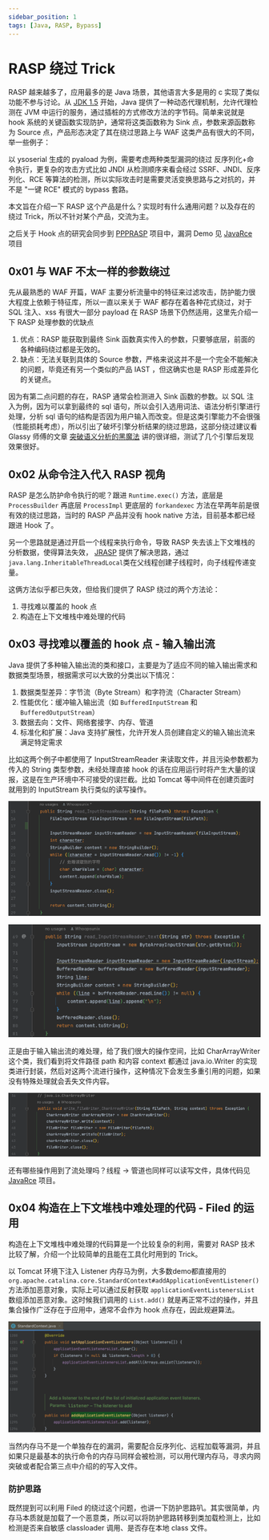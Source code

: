 ```yaml
---
sidebar_position: 1
tags: [Java, RASP, Bypass]
---
```


# RASP 绕过 Trick

RASP 越来越多了，应用最多的是 Java 场景，其他语言大多是用的 c 实现了类似功能不参与讨论。从 [JDK 1.5](https://docs.oracle.com/en/java/javase/11/docs/api/java.instrument/java/lang/instrument/package-summary.html) 开始，Java 提供了一种动态代理机制，允许代理检测在 JVM 中运行的服务，通过插桩的方式修改方法的字节码。简单来说就是 hook 系统的关键函数实现防护，通常将这类函数称为 Sink 点，参数来源函数称为 Source 点，产品形态决定了其在绕过思路上与 WAF 这类产品有很大的不同，举一些例子：

以 ysoserial 生成的 pyaload 为例，需要考虑两种类型漏洞的绕过 反序列化+命令执行，更复杂的攻击方式比如 JNDI 从检测顺序来看会经过 SSRF、JNDI、反序列化、RCE 等算法的检测，所以实际攻击时是需要灵活变换思路与之对抗的，并不是 "一键 RCE" 模式的 bypass 套路。

本文旨在介绍一下 RASP 这个产品是什么？实现时有什么通用问题？以及存在的绕过 Trick，所以不针对某个产品，交流为主。

之后关于 Hook 点的研究会同步到 [PPPRASP](https://github.com/Whoopsunix/PPPRASP) 项目中，漏洞 Demo 见 [JavaRce](https://github.com/Whoopsunix/JavaRce) 项目

## 0x01 与 WAF 不太一样的参数绕过

先从最熟悉的 WAF 开篇，WAF 主要分析流量中的特征来过滤攻击，防护能力很大程度上依赖于特征库，所以一直以来关于 WAF 都存在着各种花式绕过，对于 SQL 注入、xss 有很大一部分 payload 在 RASP 场景下仍然适用，这里先介绍一下 RASP 处理参数的优缺点

1. 优点：RASP 能获取到最终 Sink 函数真实传入的参数，只要够底层，前面的各种编码绕过都是无效的。
2. 缺点：无法关联到具体的 Source 参数，严格来说这并不是一个完全不能解决的问题，毕竟还有另一个类似的产品 IAST ，但这确实也是 RASP 形成差异化的关键点。

因为有第二点问题的存在，RASP 通常会检测进入 Sink 函数的参数。以 SQL 注入为例，因为可以拿到最终的 sql 语句，所以会引入选用词法、语法分析引擎进行处理，分析 sql 语句的结构是否因为用户输入而改变。但是这类引擎能力不会很强（性能损耗考虑），所以引出了破坏引擎分析结果的绕过思路，这部分绕过建议看 Glassy 师傅的文章 [突破语义分析的黑魔法](https://mp.weixin.qq.com/s/Co_PPJ79azyyolBu07Qz_g) 讲的很详细，测试了几个引擎后发现效果很好。

## 0x02 从命令注入代入 RASP 视角

RASP 是怎么防护命令执行的呢？跟进 `Runtime.exec()` 方法，底层是 `ProcessBuilder` 再底层 `ProcessImpl` 更底层的 `forkandexec` 方法在早两年前是很有效的绕过思路，当时的 RASP 产品并没有 hook native 方法，目前基本都已经跟进 Hook 了。

另一个思路就是通过开启一个线程来执行命令，导致 RASP 失去该上下文堆栈的分析数据，使得算法失效， [JRASP](https://github.com/jvm-rasp/jrasp-agent) 提供了解决思路，通过 `java.lang.InheritableThreadLocal`类在父线程创建子线程时，向子线程传递变量。

这俩方法似乎都已失效，但给我们提供了 RASP 绕过的两个方法论：

1. 寻找难以覆盖的 hook 点
2. 构造在上下文堆栈中难处理的代码

## 0x03 寻找难以覆盖的 hook 点 - 输入输出流

Java 提供了多种输入输出流的类和接口，主要是为了适应不同的输入输出需求和数据类型场景，根据需求可以大致的分类出以下情况：

1. 数据类型差异：字节流（Byte Stream）和字符流（Character Stream）
2. 性能优化：缓冲输入输出流（如 `BufferedInputStream` 和 `BufferedOutputStream`）
3. 数据去向：文件、网络套接字、内存、管道
4. 标准化和扩展：Java 支持扩展性，允许开发人员创建自定义的输入输出流来满足特定需求

比如这两个例子中都使用了 InputStreamReader 来读取文件，并且污染参数都为传入的 String 类型参数，未经处理直接 hook 的话在应用运行时将产生大量的误报，这是在生产环境中不可接受的误拦截。比如 Tomcat 等中间件在创建页面时就用到的 InputStream 执行类似的读写操作。

![image-20231018105112502](attachments/image-20231018105112502.png)

![image-20231018104816496](attachments/image-20231018104816496.png)

正是由于输入输出流的难处理，给了我们很大的操作空间，比如 CharArrayWriter 这个类，我们看到将文件路径 path 和内容 context 都通过 java.io.Writer 的实现类进行封装，然后对这两个流进行操作，这种情况下会发生多重引用的问题，如果没有特殊处理就会丢失文件内容。

![image-20231018105534318](attachments/image-20231018105534318.png)

还有哪些操作用到了流处理吗？线程 -> 管道也同样可以读写文件，具体代码见 [JavaRce](https://github.com/Whoopsunix/JavaRce) 项目。

## 0x04 构造在上下文堆栈中难处理的代码 - Filed 的运用

构造在上下文堆栈中难处理的代码算是一个比较复杂的利用，需要对 RASP 技术比较了解，介绍一个比较简单的且能在工具化时用到的 Trick。

以 Tomcat 环境下注入 Listener 内存马为例，大多数demo都直接用的 `org.apache.catalina.core.StandardContext#addApplicationEventListener()` 方法添加恶意对象，实际上可以通过反射获取 `applicationEventListenersList` 数组添加恶意对象。这时候我们调用的 `List.add()` 就是再正常不过的操作，并且集合操作广泛存在于应用中，通常不会作为 hook 点存在，因此规避算法。

![image-20240321162432130](attachments/image-20240321162432130.png)

当然内存马不是一个单独存在的漏洞，需要配合反序列化、远程加载等漏洞，并且如果只是最基本的执行命令的内存马同样会被检测，可以用代理内存马，寻求内网突破或者配合第三点中介绍的的写入文件。

### 防护思路

既然提到可以利用 Filed 的绕过这个问题，也讲一下防护思路叭。其实很简单，内存马本质就是加载了一个恶意类，所以可以将防护思路转移到类加载检测上，比如检测是否来自敏感 classloader 调用、是否存在本地 class 文件。
